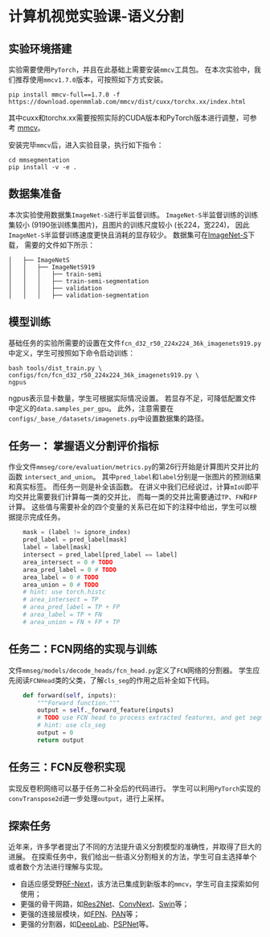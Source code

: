 # 计算机视觉实验课-语义分割

## 实验环境搭建
实验需要使用`PyTorch`，并且在此基础上需要安装`mmcv`工具包。
在本次实验中，我们推荐使用`mmcv1.7.0`版本，可按照如下方式安装。
```shell
pip install mmcv-full==1.7.0 -f https://download.openmmlab.com/mmcv/dist/cuxx/torchx.xx/index.html
```

其中cuxx和torchx.xx需要按照实际的CUDA版本和PyTorch版本进行调整，可参考
[mmcv](https://mmcv.readthedocs.io/en/latest/get_started/installation.html)。

安装完毕`mmcv`后，进入实验目录，执行如下指令：
```shell
cd mmsegmentation
pip install -v -e .
```

## 数据集准备
本次实验使用数据集`ImageNet-S`进行半监督训练。
`ImageNet-S`半监督训练的训练集较小 (9190张训练集图片)，且图片的训练尺度较小 (长224，宽224)，
因此`ImageNet-S`半监督训练速度更快且消耗的显存较少。
数据集可在[ImageNet-S](https://github.com/LUSSeg/ImageNet-S#imagenet-s-dataset-preparation)下载，
需要的文件如下所示：

```
│   ├── ImageNetS
│   │   ├── ImageNetS919
│   │   │   ├── train-semi
│   │   │   ├── train-semi-segmentation
│   │   │   ├── validation
│   │   │   ├── validation-segmentation
```

## 模型训练
基础任务的实验所需要的设置在文件`fcn_d32_r50_224x224_36k_imagenets919.py`中定义，学生可按照如下命令启动训练：
```shell
bash tools/dist_train.py \
configs/fcn/fcn_d32_r50_224x224_36k_imagenets919.py \
ngpus
```
ngpus表示显卡数量，学生可根据实际情况设置。
若显存不足，可降低配置文件中定义的`data.samples_per_gpu`。
此外，注意需要在`configs/_base_/datasets/imagenets.py`中设置数据集的路径。

## 任务一： 掌握语义分割评价指标
作业文件`mmseg/core/evaluation/metrics.py`的第26行开始是计算图片交并比的函数
`intersect_and_union`。
其中`pred_label`和`label`分别是一张图片的预测结果和真实标签。
而任务一则是补全该函数。
在讲义中我们已经说过，计算`mIoU`即平均交并比需要我们计算每一类的交并比，
而每一类的交并比需要通过`TP`、`FN`和`FP`计算。
这些值与需要补全的四个变量的关系已在如下的注释中给出，学生可以根据提示完成任务。

```python
    mask = (label != ignore_index)
    pred_label = pred_label[mask]
    label = label[mask]
    intersect = pred_label[pred_label == label]
    area_intersect = 0 # TODO
    area_pred_label = 0 # TODO
    area_label = 0 # TODO
    area_union = 0 # TODO
    # hint: use torch.histc
    # area_intersect = TP
    # area_pred_label = TP + FP
    # area_label = TP + FN
    # area_union = FN + FP + TP
```

## 任务二：FCN网络的实现与训练

文件`mmseg/models/decode_heads/fcn_head.py`定义了`FCN`网络的分割器。
学生应先阅读`FCNHead`类的父类，了解`cls_seg`的作用之后补全如下代码。

```python
    def forward(self, inputs):
        """Forward function."""
        output = self._forward_feature(inputs)
        # TODO use FCN head to process extracted features, and get segmentation results. 
        # hint: use cls_seg
        output = 0
        return output
```

## 任务三：FCN反卷积实现

实现反卷积网络可以基于任务二补全后的代码进行。
学生可以利用`PyTorch`实现的`convTranspose2d`进一步处理`output`，进行上采样。

## 探索任务

近年来，许多学者提出了不同的方法提升语义分割模型的准确性，并取得了巨大的进展。
在探索任务中，我们给出一些语义分割相关的方法，学生可自主选择单个或者数个方法进行理解与实现。
- 自适应感受野[RF-Next](https://github.com/ShangHua-Gao/RFNext)，该方法已集成到新版本的`mmcv`，学生可自主探索如何使用；
- 更强的骨干网路，如[Res2Net](https://github.com/Res2Net)、[ConvNext](https://arxiv.org/abs/2201.03545)、[Swin](https://arxiv.org/pdf/2103.14030.pdf)等；
- 更强的连接层模块，如[FPN](https://arxiv.org/abs/1612.03144)、[PAN](https://arxiv.org/abs/1803.01534)等；
- 更强的分割器，如[DeepLab](https://arxiv.org/abs/1606.00915)、[PSPNet](https://arxiv.org/abs/1612.01105)等。